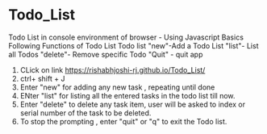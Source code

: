 # Todo_List
Todo List in console environment of browser - Using Javascript Basics 
Following Functions of Todo List
Todo list
"new"-Add a Todo List
"list"- List all Todos
"delete"- Remove specific Todo
"Quit" - quit app

1. CLick on link https://rishabhjoshi-rj.github.io/Todo_List/
2. ctrl+ shift + J
3. Enter "new" for adding any new task , repeating until done
4. ENter "list" for listing all the entered tasks in the todo list till now. 
5. Enter "delete" to delete any task item, user will be asked to index or serial number of the task to be deleted. 
6. To stop the prompting , enter "quit" or "q" to exit the Todo list. 
